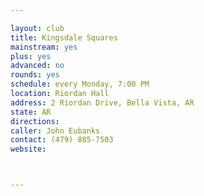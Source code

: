 ```yaml
---

layout: club
title: Kingsdale Squares
mainstream: yes
plus: yes
advanced: no
rounds: yes
schedule: every Monday, 7:00 PM
location: Riordan Hall
address: 2 Riordan Drive, Bella Vista, AR
state: AR
directions: 
caller: John Eubanks
contact: (479) 885-7503
website: 



---
```


